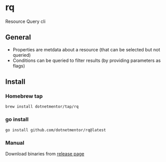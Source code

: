 # rq

Resource Query cli

## General

- Properties are metdata about a resource (that can be selected but not queried)
- Conditions can be queried to filter results (by providing parameters as flags)

## Install

### Homebrew tap

```console
brew install dotnetmentor/tap/rq
```

### go install

```console
go install github.com/dotnetmentor/rq@latest
```

### Manual

Download binaries from [release page](https://github.com/dotnetmentor/rq/releases)
